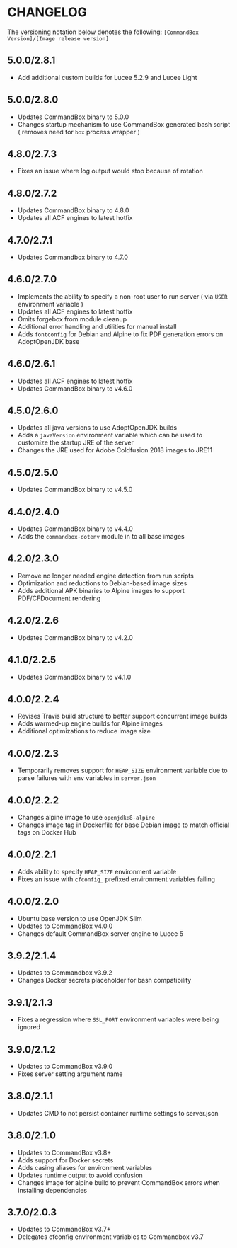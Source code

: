 CHANGELOG
=========

The versioning notation below denotes the following:  `[CommandBox Version]/[Image release version]`
## 5.0.0/2.8.1
- Add additional custom builds for Lucee 5.2.9 and Lucee Light


## 5.0.0/2.8.0
- Updates CommandBox binary to 5.0.0
- Changes startup mechanism to use CommandBox generated bash script ( removes need for `box` process wrapper )

## 4.8.0/2.7.3
- Fixes an issue where log output would stop because of rotation

## 4.8.0/2.7.2
- Updates CommandBox binary to 4.8.0
- Updates all ACF engines to latest hotfix

## 4.7.0/2.7.1
- Updates Commandbox binary to 4.7.0

## 4.6.0/2.7.0
- Implements the ability to specify a non-root user to run server ( via `USER` environment variable )
- Updates all ACF engines to latest hotfix
- Omits forgebox from module cleanup
- Additional error handling and utilities for manual install
- Adds `fontconfig` for Debian and Alpine to fix PDF generation errors on AdoptOpenJDK base

## 4.6.0/2.6.1
- Updates all ACF engines to latest hotfix
- Updates CommandBox binary to v4.6.0

## 4.5.0/2.6.0
- Updates all java versions to use AdoptOpenJDK builds
- Adds a `javaVersion` environment variable which can be used to customize the startup JRE of the server
- Changes the JRE used for Adobe Coldfusion 2018 images to JRE11

## 4.5.0/2.5.0
- Updates CommandBox binary to v4.5.0

## 4.4.0/2.4.0
- Updates CommandBox binary to v4.4.0
- Adds the `commandbox-dotenv` module in to all base images

## 4.2.0/2.3.0
- Remove no longer needed engine detection from run scripts
- Optimization and reductions to Debian-based image sizes
- Adds additional APK binaries to Alpine images to support PDF/CFDocument rendering

## 4.2.0/2.2.6
- Updates CommandBox binary to v4.2.0

## 4.1.0/2.2.5
- Updates CommandBox binary to v4.1.0


## 4.0.0/2.2.4

- Revises Travis build structure to better support concurrent image builds
- Adds warmed-up engine builds for Alpine images
- Additional optimizations to reduce image size

## 4.0.0/2.2.3

- Temporarily removes support for `HEAP_SIZE` environment variable due to parse failures with env variables in `server.json`

## 4.0.0/2.2.2

- Changes alpine image to use `openjdk:8-alpine`
- Changes image tag in Dockerfile for base Debian image to match official tags on Docker Hub

## 4.0.0/2.2.1

- Adds ability to specify `HEAP_SIZE` environment variable
- Fixes an issue with `cfconfig_` prefixed environment variables failing

## 4.0.0/2.2.0

- Ubuntu base version to use OpenJDK Slim
- Updates to CommandBox v4.0.0
- Changes default CommandBox server engine to Lucee 5

## 3.9.2/2.1.4

- Updates to Commandbox v3.9.2
- Changes Docker secrets placeholder for bash compatibility

## 3.9.1/2.1.3

- Fixes a regression where `SSL_PORT` environment variables were being ignored


## 3.9.0/2.1.2

- Updates to CommandBox v3.9.0
- Fixes server setting argument name

## 3.8.0/2.1.1

- Updates CMD to not persist container runtime settings to server.json

## 3.8.0/2.1.0

- Updates to CommandBox v3.8+
- Adds support for Docker secrets
- Adds casing aliases for environment variables
- Updates runtime output to avoid confusion
- Changes image for alpine build to prevent CommandBox errors when installing dependencies

## 3.7.0/2.0.3

- Updates to CommandBox v3.7+
- Delegates cfconfig environment variables to Commandbox v3.7

